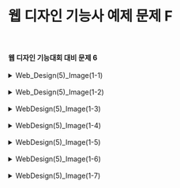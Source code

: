 <h1>웹 디자인 기능사 예제 문제 F</h1><br>
<h4>웹 디자인 기능대회 대비 문제 6</h4>
<details>
  <summary>Web_Design(5)_Image(1-1)</summary>
  문제 6-1 ( 주식회사 기능건설_Image 6-1 )
  
  ![image](https://github.com/user-attachments/assets/91e98dff-18a7-4d68-9b0a-565bb9184e9d)
</details>
<br>
<details>
  <summary>Web_Design(5)_Image(1-2)</summary>
  문제 6-2 ( 주식회사 기능건설_Image 6-2 )
  
  ![image](https://github.com/user-attachments/assets/df78d15a-98f9-4c24-8d8a-e516523a3235)
</details>
<br>
<details>
  <summary>WebDesign(5)_Image(1-3)</summary>
  문제 6-3 ( 주식회사 기능건설_Image 6-3 )
  
  ![image](https://github.com/user-attachments/assets/e8b83e36-9b13-4139-ad4b-a8130cd2a971)
</details>
<br>
<details>
  <summary>WebDesign(5)_Image(1-4)</summary>
  문제 6-4 ( 주식회사 기능건설_Image 6-4 )
  
  ![image](https://github.com/user-attachments/assets/7e87e70d-b5a5-432b-92a2-55664a94e720)
</details>
<br>
<details>
  <summary>WebDesign(5)_Image(1-5)</summary>
  문제 6-5 ( 주식회사 기능건설_Image 6-5 )
  
  ![image](https://github.com/user-attachments/assets/18c071a7-b145-4e11-ae86-f5d234c7901d)
</details>
<br>
<details>
  <summary>WebDesign(5)_Image(1-6)</summary>
  문제 6-6 ( 주식회사 기능건설_Image 6-6 )
  
  ![image](https://github.com/user-attachments/assets/d2c9b1fd-4dfa-496b-8021-385e754b2d4d)
</details>
<br>
<details>
  <summary>WebDesign(5)_Image(1-7)</summary>
  문제 6-7 ( 주식회사 기능건설_Image 6-7 )
  
  ![image](https://github.com/user-attachments/assets/c4d485cb-a2f7-4f15-9c39-26aef77a55d3)
</details>
